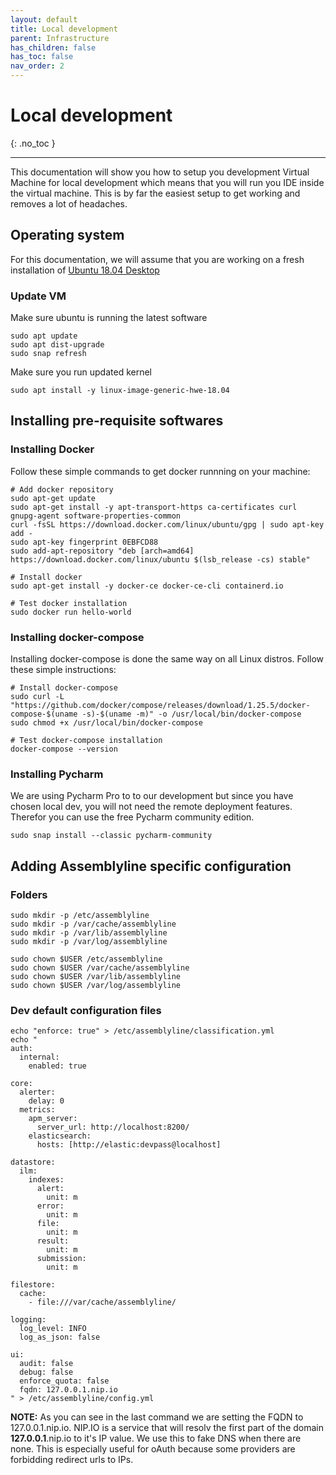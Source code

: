 ```yaml
---
layout: default
title: Local development
parent: Infrastructure
has_children: false
has_toc: false
nav_order: 2
---
```


# Local development
{: .no_toc }

---

This documentation will show you how to setup you development Virtual Machine for local development which means that you will run you IDE inside the virtual machine. This is by far the easiest setup to get working and removes a lot of headaches.

## Operating system 

For this documentation, we will assume that you are working on a fresh installation of [Ubuntu 18.04 Desktop](http://releases.ubuntu.com/18.04.4/ubuntu-18.04.4-desktop-amd64.iso)

### Update VM

Make sure ubuntu is running the latest software

    sudo apt update
    sudo apt dist-upgrade
    sudo snap refresh

Make sure you run updated kernel

    sudo apt install -y linux-image-generic-hwe-18.04

## Installing pre-requisite softwares

### Installing Docker

Follow these simple commands to get docker runnning on your machine:

    # Add docker repository
    sudo apt-get update
    sudo apt-get install -y apt-transport-https ca-certificates curl gnupg-agent software-properties-common
    curl -fsSL https://download.docker.com/linux/ubuntu/gpg | sudo apt-key add -
    sudo apt-key fingerprint 0EBFCD88
    sudo add-apt-repository "deb [arch=amd64] https://download.docker.com/linux/ubuntu $(lsb_release -cs) stable"

    # Install docker
    sudo apt-get install -y docker-ce docker-ce-cli containerd.io

    # Test docker installation
    sudo docker run hello-world

### Installing docker-compose

Installing docker-compose is done the same way on all Linux distros. Follow these simple instructions:

    # Install docker-compose
    sudo curl -L "https://github.com/docker/compose/releases/download/1.25.5/docker-compose-$(uname -s)-$(uname -m)" -o /usr/local/bin/docker-compose
    sudo chmod +x /usr/local/bin/docker-compose
    
    # Test docker-compose installation
    docker-compose --version

### Installing Pycharm

We are using Pycharm Pro to to our development but since you have chosen local dev, you will not need the remote deployment features. Therefor you can use the free Pycharm community edition.

    sudo snap install --classic pycharm-community

## Adding Assemblyline specific configuration 

### Folders

    sudo mkdir -p /etc/assemblyline
    sudo mkdir -p /var/cache/assemblyline
    sudo mkdir -p /var/lib/assemblyline
    sudo mkdir -p /var/log/assemblyline

    sudo chown $USER /etc/assemblyline
    sudo chown $USER /var/cache/assemblyline
    sudo chown $USER /var/lib/assemblyline
    sudo chown $USER /var/log/assemblyline

### Dev default configuration files

    echo "enforce: true" > /etc/assemblyline/classification.yml
    echo "
    auth:
      internal:
        enabled: true

    core:
      alerter:
        delay: 0
      metrics:
        apm_server:
          server_url: http://localhost:8200/
        elasticsearch:
          hosts: [http://elastic:devpass@localhost]

    datastore:
      ilm:
        indexes:
          alert:
            unit: m
          error:
            unit: m
          file:
            unit: m
          result:
            unit: m
          submission:
            unit: m

    filestore:
      cache:
        - file:///var/cache/assemblyline/

    logging:
      log_level: INFO
      log_as_json: false

    ui:
      audit: false
      debug: false
      enforce_quota: false
      fqdn: 127.0.0.1.nip.io
    " > /etc/assemblyline/config.yml

**NOTE:** As you can see in the last command we are setting the FQDN to 127.0.0.1.nip.io. NIP.IO is a service that will resolv the first part of the domain **127.0.0.1**.nip.io to it's IP value. We use this to fake DNS when there are none. This is especially useful for oAuth because some providers are forbidding redirect urls to IPs.